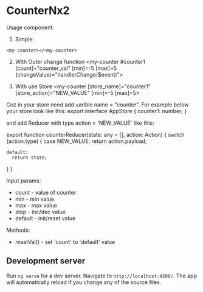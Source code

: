 # CounterNx2

<p>Usage component:</p>

1. Simple: 
```
<my-counter></<my-counter>
```

2. With Outer change function
 <my-counter #counter1 [count]="counter_val" [min]=-5 [max]=5 (changeValue)="handlerChange($event)"></my-counter>

3. With use Store
<my-counter [store_name]="counter1" [store_action]="NEW_VALUE"  [min]=-5 [max]=5></my-counter>

Coz in your store need add varible name = "counter". For example below your store look like this:
export interface AppStore {
  counter1: number;
}

and add Reducer with type action = 'NEW_VALUE' like this:

export function counterReducer(state: any = [], action: Action) {
  switch (action.type) {
    case NEW_VALUE:
      return action.payload;

    default:
      return state;
  }
}


<p>Input params:</p>

* count - value of counter
* min - min value
* max - max value
* step - inc/dec value
* default - init/reset value
  
 Methods:
 * resetVal() - set 'count' to 'default' value
  

## Development server

Run `ng serve` for a dev server. Navigate to `http://localhost:4200/`. The app will automatically reload if you change any of the source files.

